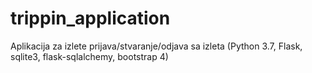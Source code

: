 # trippin_application
Aplikacija za izlete prijava/stvaranje/odjava sa izleta (Python 3.7, Flask, sqlite3, flask-sqlalchemy, bootstrap 4)
